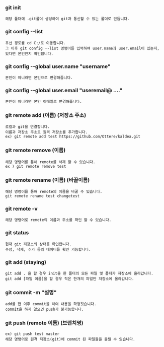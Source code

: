 ### git init
    해당 폴더에 .git폴더 생성하여 git과 통신할 수 있는 폴더로 만듭니다.
    
### git config --list
    우선 경로를 cd C:/로 이동합니다.  
    그 이후 git config --list 명령어를 입력하여 user.name과 user.email이 있는지, 있다면 본인인지 확인합니다.
    
### git config --global user.name "username"
    본인이 아니라면 본인으로 변경해줍니다.
### git config --global user.email "useremail@ ...."
    본인이 아니라면 본인 이메일로 변경해줍니다.  
    
### git remote add (이름) (저장소 주소)
    로컬과 git을 연결합니다. 
    이름과 저장소 주소로 원격 저장소를 추가합니다.
    ex) git remote add test https://github.com/Ottere/kaldea.git

### git remote remove (이름) 
    해당 명령어를 통해 remote를 삭제 할 수 있습니다.
    ex ) git remote remove test

### git remote rename (이름) (바꿀이름)
    해당 명령어를 통해 remote의 이름을 바꿀 수 있습니다.
    git remote rename test changetest

### git remote -v 
    해당 명령어로 remote의 이름과 주소를 확인 할 수 있습니다.  
     
### git status 
    현재 git 저장소의 상태를 확인합니다.  
    수정, 삭제, 추가 등의 데이터를 확인 가능합니다.
    
### git add (staying)
    git add . 을 할 경우 init을 한 폴더의 모든 파일 및 폴더가 저장소에 올라갑니다.
    git add [파일 이름]을 할 경우 적은 한개의 파일만 저장소에 올라갑니다.

### git commit -m "설명"
    add를 한 이후 commit을 하여 내용을 확정짓습니다.  
    commit을 하지 않으면 push가 불가능합니다.
    
### git push (remote 이름) (브랜치명)
    ex) git push test master
    해당 명령어로 원격 저장소(git)에 commit 된 파일들을 올릴 수 있습니다.
